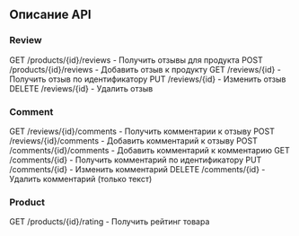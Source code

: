 ## Описание API

### Review

GET     /products/{id}/reviews - Получить отзывы для продукта
POST    /products/{id}/reviews - Добавить отзыв к продукту
GET     /reviews/{id} - Получить отзыв по идентификатору
PUT     /reviews/{id} - Изменить отзыв
DELETE  /reviews/{id} - Удалить отзыв

### Comment

GET     /reviews/{id}/comments - Получить комментарии к отзыву
POST    /reviews/{id}/comments - Добавить комментарий к отзыву
POST    /comments/{id}/comments - Добавить комментарий к комментарию
GET     /comments/{id} - Получить комментарий по идентификатору
PUT     /comments/{id} - Изменить комментарий
DELETE  /comments/{id} - Удалить комментарий (только текст)

### Product

GET     /products/{id}/rating - Получить рейтинг товара
